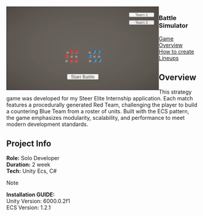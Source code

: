 <!-- PROJECT LOGO -->
<div>
<h3><img align="left" width="400" height="220" src="BS.png"> <br/> Battle Simulator
</div>   
<a href="https://www.youtube.com/watch?v=E1-fTTuxCIU">Game Overview</a> 
  <br/> <a href="https://www.youtube.com/watch?v=WN8-BFGJ8NA">How to create Lineups</a><br/> </h3>   
</div>   

## Overview
This strategy game was developed for my Steer Elite Internship application. Each match features a procedurally generated Red Team, challenging the player to build a countering Blue Team from a roster of units. Built with the ECS pattern, the game emphasizes modularity, scalability, and performance to meet modern development standards.

## Project Info
**Role:** Solo Developer 
<br/>
**Duration:** 2 week
<br/>
**Tech:** Unity Ecs, C#  

> [!NOTE]
> **Installation GUIDE:**
> <br/>
> Unity Version: 6000.0.2f1
> <br/>
> ECS Version: 1.2.1


